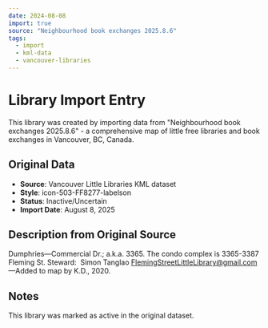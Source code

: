 ```yaml
---
date: 2024-08-08
import: true
source: "Neighbourhood book exchanges 2025.8.6"
tags:
  - import
  - kml-data
  - vancouver-libraries
---
```


# Library Import Entry

This library was created by importing data from "Neighbourhood book exchanges 2025.8.6" - a comprehensive map of little free libraries and book exchanges in Vancouver, BC, Canada.

## Original Data

- **Source**: Vancouver Little Libraries KML dataset
- **Style**: icon-503-FF8277-labelson
- **Status**: Inactive/Uncertain
- **Import Date**: August 8, 2025

## Description from Original Source

Dumphries—Commercial Dr.; a.k.a. 3365.
The condo complex is 3365-3387 Fleming St.
Steward:  Simon Tanglao FlemingStreetLittleLibrary@gmail.com 
—Added to map by K.D., 2020. 



## Notes

This library was marked as active in the original dataset.
